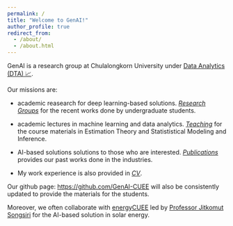 ```yaml
---
permalink: /
title: "Welcome to GenAI!"
author_profile: true
redirect_from: 
  - /about/
  - /about.html
---
```




GenAI is a research group at Chulalongkorn University under [Data Analytics (DTA) 📈](https://ee.eng.chula.ac.th/data-analytics-dta/). 


Our missions are: 

- academic reasearch for deep learning-based solutions. [*Research Groups*](https://genai.cuee.io/portfolio) for the recent works done by undergraduate students.  

- academic lectures in machine learning and data analytics. [*Teaching*](https://genai.cuee.io/teaching) for the course materials in Estimation Theory and Statististical Modeling and Inference. 

- AI-based solutions solutions to those who are interested. [*Publications*](https://genai.cuee.io/Publications) provides our past works done in the industries.  

- My work experience is also provided in [*CV*](https://genai.cuee.io/CV).  

Our github page: https://github.com/GenAI-CUEE will also be consistently updated to provide the materials for the students.   

Moreover, we often collaborate with [energyCUEE](https://github.com/energyCUEE) led by [Professor Jitkomut Songsiri](http://jitkomut.eng.chula.ac.th/) for the AI-based solution in solar energy.

 
